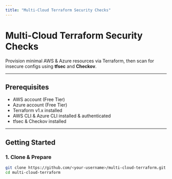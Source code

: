 ```yaml
---
title: "Multi-Cloud Terraform Security Checks"
---
```


# Multi-Cloud Terraform Security Checks

Provision minimal AWS & Azure resources via Terraform, then scan for insecure configs using **tfsec** and **Checkov**.

---

## Prerequisites

- AWS account (Free Tier)  
- Azure account (Free Tier)  
- Terraform v1.x installed  
- AWS CLI & Azure CLI installed & authenticated  
- tfsec & Checkov installed  

---

## Getting Started

### 1. Clone & Prepare
```bash
git clone https://github.com/<your-username>/multi-cloud-terraform.git
cd multi-cloud-terraform
